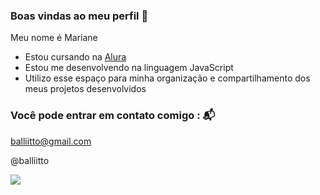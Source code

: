 ### Boas vindas ao meu perfil 💙 

Meu nome é Mariane

- Estou cursando na [Alura](https://www.alura.com.br)
- Estou me desenvolvendo na linguagem JavaScript
- Utilizo esse espaço para minha organização e compartilhamento dos meus projetos desenvolvidos

### Você pode entrar em contato comigo : 📬 

balliitto@gmail.com

@balliitto

![](https://github.com/user-attachments/assets/a339ca21-bf57-4eed-9717-528488326503)

